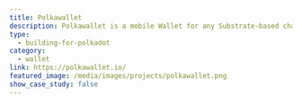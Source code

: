 ```yaml
---
title: Polkawallet
description: Polkawallet is a mobile Wallet for any Substrate-based chain amongst which is Polkadot. It provides staking and governance mechanisms.
type:
  - building-for-polkadot
category:
  - wallet
link: https://polkawallet.io/
featured_image: /media/images/projects/polkawallet.png
show_case_study: false
---
```

